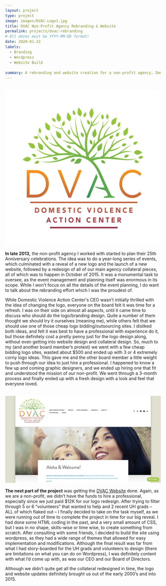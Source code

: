 ```yaml
---
layout: project
type: project
image: images/DVAC-Logo1.jpg
title: DVAC Non-Profit Agency Rebranding & Website
permalink: projects/dvac-rebranding
# All dates must be YYYY-MM-DD format!
date: 2020-01-22
labels:
  - Branding
  - Wordpress
  - Website Build

summary: A rebranding and website creation for a non-profit agency, Domestic Violence Action Center.
---
```

<div class="ui divider"></div>
<br>
<img class="ui fluid circular image" src="../images/DVAC-Logo1.jpg">
<br>

**In late 2013,** the non-profit agency I worked with started to plan their 25th Anniversary celebrations. The idea was to do a year-long series of events, which culminated with a reveal of a new logo and the launch of a new website, followed by a redesign of all of our main agency collateral pieces, all of which was to happen in October of 2015. It was a monumental task to oversee, as the event management and planning itself was enormous in its scope. While I won’t focus on all the details of the event planning, I do want to talk about the rebranding effort which I was the proudest of.

While Domestic Violence Action Center's CEO wasn’t initially thrilled with the idea of changing the logo, everyone on the board felt it was time for a refresh. I was on their side on almost all aspects, until it came time to discuss who should do the logo/branding design. Quite a number of them thought we should try it ourselves (meaning me), while others felt that we should use one of those cheap logo bidding/outsourcing sites. I disliked both ideas, and felt it was best to have a professional with experience do it, but those definitely cost a pretty penny just for the logo design along, without even getting into website design and collateral design. So, much to my (and another board member’s protest) we went with a few cheap bidding logo sites, wasted about $500 and ended up with 3 or 4 extremely corny logo ideas. This gave me and the other board member a little weight to push through our idea to just hire a professional. I happened to know a few up and coming graphic designers, and we ended up hiring one that fit and understood the mission of our non-profit. We went through a 3-month process and finally ended up with a fresh design with a look and feel that everyone loved.

<br>
<img class="ui fluid rounded image" src="../images/DVAC-website.png">

<br>

**The next part of the project** was getting the <a href="https://domesticviolenceactioncenter.org">DVAC Website</a> done. Again, as we are a non-profit, we didn’t have the funds to hire a professional, especially since we just paid $12K for our logo redesign. After trying to filter through 5 or 6 “volunteers” that wanted to help and 2 recent UH grads – ALL of which flaked out – I finally decided to take on the task myself, as we were running out of time to complete the project in time for our big reveal. I had done some HTML coding in the past, and a very small amount of CSS, but I was in no shape, skills-wise or time wise, to create something from scratch. After consulting with some friends, I decided to build the site using wordpress, as they had a wide range of themes that allowed for easy implementation and modifications. Although the final result was far from what I had story-boarded for the UH grads and volunteers to design (there are limitations on what you can do on Wordpress), I was definitely content with what I’d come up with, as was our CEO and our Board of Directors. 

Although we didn’t quite get all the collateral redesigned in time, the logo and website updates definitely brought us out of the early 2000’s and into 2015. 
<br>
<br>
